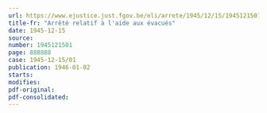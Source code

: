 ```yaml
---
url: https://www.ejustice.just.fgov.be/eli/arrete/1945/12/15/1945121501/justel
title-fr: "Arrêté relatif à l'aide aux évacués"
date: 1945-12-15
source:
number: 1945121501
page: 888888
case: 1945-12-15/01
publication: 1946-01-02
starts:
modifies:
pdf-original:
pdf-consolidated:
---
```


